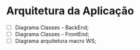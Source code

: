 # Arquitetura da Aplicação

- [ ] Diagrama Classes - BackEnd;
- [ ] Diagrama Classes - FrontEnd;
- [ ] Diagrama arquitetura macro WS;
